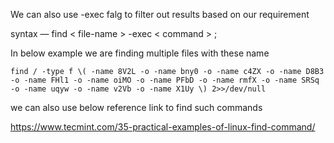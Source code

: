 We can also use -exec falg to filter out results based on our requirement


syntax — find < file-name > -exec < command > \;



In below example we are finding multiple files with these name

```
find / -type f \( -name 8V2L -o -name bny0 -o -name c4ZX -o -name D8B3 -o -name FHl1 -o -name oiMO -o -name PFbD -o -name rmfX -o -name SRSq -o -name uqyw -o -name v2Vb -o -name X1Uy \) 2>>/dev/null
```



we can also use below reference link to find such commands

https://www.tecmint.com/35-practical-examples-of-linux-find-command/